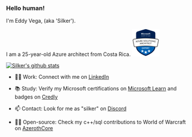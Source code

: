 ### Hello human!

I'm Eddy Vega, (aka 'Silker').

I am a 25-year-old Azure architect from Costa Rica. <img src="azureSolutionsArchitect.png" width=75px height=75px />

[![Silker's github stats](https://github-readme-stats.vercel.app/api?username=Si1ker&count_private=true&show_icons=true&theme=chartreuse-dark)](https://github.com/azerothcore/azerothcore-wotlk/commits?author=Si1ker)

- 👨‍💻 Work: Connect with me on [LinkedIn](https://www.linkedin.com/in/eddyvegah/)

- 📚 Study: Verify my Microsoft certifications on [Microsoft Learn](https://learn.microsoft.com/en-us/users/eddyvega/transcript/d5e5gb315e1nxyr?source=docs) and badges on [Credly](https://www.credly.com/users/eddy-vega)

- 📫 Contact: Look for me as "silker" on [Discord](https://discord.com/)

- 👨‍💻 Open-source: Check my c++/sql contributions to World of Warcraft on [AzerothCore](https://github.com/azerothcore/azerothcore-wotlk/pulls?q=is%3Apr+author%3ASi1ker+is%3Aclosed+sort%3Acomments-desc)


